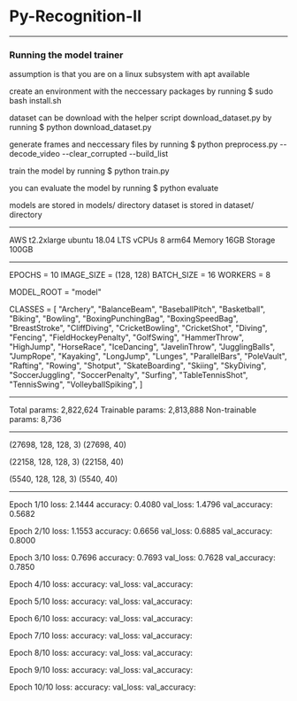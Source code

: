 # Py-Recognition-II

--------------------------------------------------

### Running the model trainer
assumption is that you are on a linux subsystem with apt available

create an environment with the neccessary packages by running
$ sudo bash install.sh

dataset can be download with the helper script download_dataset.py by running
$ python download_dataset.py

generate frames and neccessary files by running
$ python preprocess.py --decode_video --clear_corrupted --build_list

train the model by running
$ python train.py

you can evaluate the model by running
$ python evaluate

models are stored in models/ directory
dataset is stored in dataset/ directory

--------------------------------------------------

AWS t2.2xlarge
ubuntu 18.04 LTS
vCPUs 8
arm64
Memory 16GB
Storage 100GB

--------------------------------------------------

EPOCHS = 10
IMAGE_SIZE = (128, 128)
BATCH_SIZE = 16
WORKERS = 8

MODEL_ROOT = "model"

CLASSES = [
	"Archery",
	"BalanceBeam",
	"BaseballPitch",
	"Basketball",
	"Biking",
	"Bowling",
	"BoxingPunchingBag",
	"BoxingSpeedBag",
	"BreastStroke",
	"CliffDiving",
	"CricketBowling",
	"CricketShot",
	"Diving",
	"Fencing",
	"FieldHockeyPenalty",
	"GolfSwing",
	"HammerThrow",
	"HighJump",
	"HorseRace",
	"IceDancing",
	"JavelinThrow",
	"JugglingBalls",
	"JumpRope",
	"Kayaking",
	"LongJump",
	"Lunges",
	"ParallelBars",
	"PoleVault",
	"Rafting",
	"Rowing",
	"Shotput",
	"SkateBoarding",
	"Skiing",
	"SkyDiving",
	"SoccerJuggling",
	"SoccerPenalty",
	"Surfing",
	"TableTennisShot",
	"TennisSwing",
	"VolleyballSpiking",
]

--------------------------------------------------

Total params: 2,822,624
Trainable params: 2,813,888
Non-trainable params: 8,736

--------------------------------------------------

(27698, 128, 128, 3)
(27698, 40)

(22158, 128, 128, 3)
(22158, 40)

(5540, 128, 128, 3)
(5540, 40)

--------------------------------------------------

Epoch 1/10
	loss: 2.1444
	accuracy: 0.4080
	val_loss: 1.4796
	val_accuracy: 0.5682

Epoch 2/10
	loss: 1.1553
	accuracy: 0.6656
	val_loss: 0.6885
	val_accuracy: 0.8000

Epoch 3/10
	loss: 0.7696
	accuracy: 0.7693
	val_loss: 0.7628
	val_accuracy: 0.7850

Epoch 4/10
	loss:
	accuracy:
	val_loss:
	val_accuracy:
	
Epoch 5/10
	loss:
	accuracy:
	val_loss:
	val_accuracy:
	
Epoch 6/10
	loss:
	accuracy:
	val_loss:
	val_accuracy:
	
Epoch 7/10
	loss:
	accuracy:
	val_loss:
	val_accuracy:
	
Epoch 8/10
	loss:
	accuracy:
	val_loss:
	val_accuracy:
	
Epoch 9/10
	loss:
	accuracy:
	val_loss:
	val_accuracy:
	
Epoch 10/10
	loss:
	accuracy:
	val_loss:
	val_accuracy:
	